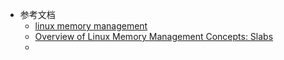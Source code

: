 - 参考文档
	- [linux memory management](https://www.kernel.org/doc/gorman/html/understand/)
	- [Overview of Linux Memory Management Concepts: Slabs](http://www.secretmango.com/jimb/Whitepapers/slabs/slab.html)
	-